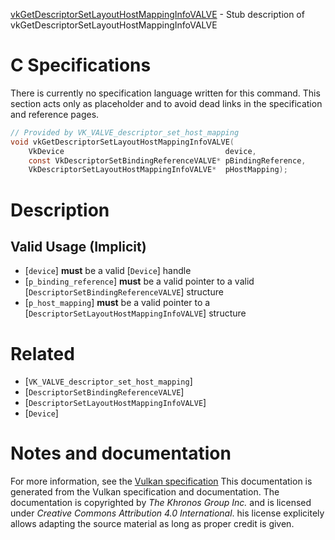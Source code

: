 [vkGetDescriptorSetLayoutHostMappingInfoVALVE](https://www.khronos.org/registry/vulkan/specs/1.3-extensions/man/html/vkGetDescriptorSetLayoutHostMappingInfoVALVE.html) - Stub description of vkGetDescriptorSetLayoutHostMappingInfoVALVE

# C Specifications
There is currently no specification language written for this command.
This section acts only as placeholder and to avoid dead links in the
specification and reference pages.
```c
// Provided by VK_VALVE_descriptor_set_host_mapping
void vkGetDescriptorSetLayoutHostMappingInfoVALVE(
    VkDevice                                    device,
    const VkDescriptorSetBindingReferenceVALVE* pBindingReference,
    VkDescriptorSetLayoutHostMappingInfoVALVE*  pHostMapping);
```

# Description
## Valid Usage (Implicit)
-  [`device`] **must**  be a valid [`Device`] handle
-  [`p_binding_reference`] **must**  be a valid pointer to a valid [`DescriptorSetBindingReferenceVALVE`] structure
-  [`p_host_mapping`] **must**  be a valid pointer to a [`DescriptorSetLayoutHostMappingInfoVALVE`] structure

# Related
- [`VK_VALVE_descriptor_set_host_mapping`]
- [`DescriptorSetBindingReferenceVALVE`]
- [`DescriptorSetLayoutHostMappingInfoVALVE`]
- [`Device`]

# Notes and documentation
For more information, see the [Vulkan specification](https://www.khronos.org/registry/vulkan/specs/1.3-extensions/html/vkspec.html)
This documentation is generated from the Vulkan specification and documentation.
The documentation is copyrighted by *The Khronos Group Inc.* and is licensed under *Creative Commons Attribution 4.0 International*.
his license explicitely allows adapting the source material as long as proper credit is given.
        